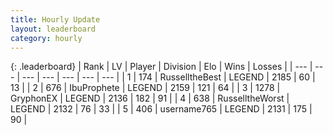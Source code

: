 ```yaml
---
title: Hourly Update
layout: leaderboard
category: hourly
---
```


{: .leaderboard}
| Rank | LV | Player | Division | Elo | Wins | Losses |
| --- | --- | --- | --- | --- | --- | --- |
| <span data-change="0">1</span> | 174 | <span title="ID: 547266">RusselltheBest</span> | LEGEND | <span data-change="0">2185</span> | <span data-change="0">60</span> | <span data-change="0">13</span> |
| <span data-change="0">2</span> | 676 | <span title="ID: 362352">IbuProphete</span> | LEGEND | <span data-change="0">2159</span> | <span data-change="0">121</span> | <span data-change="0">64</span> |
| <span data-change="2">3</span> | 1278 | <span title="ID: 315148">GryphonEX</span> | LEGEND | <span data-change="20">2136</span> | <span data-change="3">182</span> | <span data-change="0">91</span> |
| <span data-change="0">4</span> | 638 | <span title="ID: 388751">RusselltheWorst</span> | LEGEND | <span data-change="13">2132</span> | <span data-change="3">76</span> | <span data-change="0">33</span> |
| <span data-change="-2">5</span> | 406 | <span title="ID: 188640">username765</span> | LEGEND | <span data-change="0">2131</span> | <span data-change="0">175</span> | <span data-change="0">90</span> |